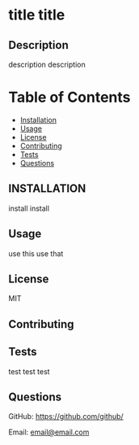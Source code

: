 # title title

## Description

description description

# Table of Contents

* [Installation](#installation)
* [Usage](#usage)
* [License](#license)
* [Contributing](#contributing)
* [Tests](#tests)
* [Questions](#questions)

## INSTALLATION

install install

## Usage

use this use that

## License

MIT

## Contributing

## Tests

test test test

## Questions

GitHub: https://github.com/github/

Email: email@email.com
